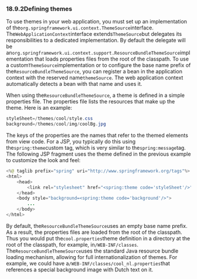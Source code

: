 ### 18.9.2Defining themes

To use themes in your web application, you must set up an implementation of the`org.springframework.ui.context.ThemeSource`interface. The`WebApplicationContext`interface extends`ThemeSource`but delegates its responsibilities to a dedicated implementation. By default the delegate will be an`org.springframework.ui.context.support.ResourceBundleThemeSource`implementation that loads properties files from the root of the classpath. To use a custom`ThemeSource`implementation or to configure the base name prefix of the`ResourceBundleThemeSource`, you can register a bean in the application context with the reserved name`themeSource`. The web application context automatically detects a bean with that name and uses it.

When using the`ResourceBundleThemeSource`, a theme is defined in a simple properties file. The properties file lists the resources that make up the theme. Here is an example:

```java
styleSheet=/themes/cool/style.css
background=/themes/cool/img/coolBg.jpg
```

The keys of the properties are the names that refer to the themed elements from view code. For a JSP, you typically do this using the`spring:theme`custom tag, which is very similar to the`spring:message`tag. The following JSP fragment uses the theme defined in the previous example to customize the look and feel:

```java
<%@ taglib prefix="spring" uri="http://www.springframework.org/tags"%>
<html>
	<head>
		<link rel="stylesheet" href="<spring:theme code='styleSheet'/>" type="text/css"/>
	</head>
	<body style="background=<spring:theme code='background'/>">
		...
	</body>
</html>
```

By default, the`ResourceBundleThemeSource`uses an empty base name prefix. As a result, the properties files are loaded from the root of the classpath. Thus you would put the`cool.properties`theme definition in a directory at the root of the classpath, for example, in`/WEB-INF/classes`. The`ResourceBundleThemeSource`uses the standard Java resource bundle loading mechanism, allowing for full internationalization of themes. For example, we could have a`/WEB-INF/classes/cool_nl.properties`that references a special background image with Dutch text on it.

